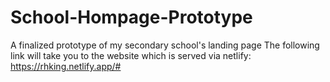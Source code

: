 # School-Hompage-Prototype
A finalized prototype of my secondary school's landing page
The following link will take you to the website which is served via netlify:
https://rhking.netlify.app/#
